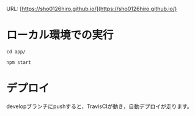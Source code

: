 URL: [https://sho0126hiro.github.io/](https://sho0126hiro.github.io/)

# ローカル環境での実行

`cd app/`

`npm start`

# デプロイ

developブランチにpushすると，TravisCIが動き，自動デプロイが走ります。
